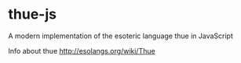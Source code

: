 # thue-js
A modern implementation of the esoteric language thue in JavaScript


Info about thue
http://esolangs.org/wiki/Thue
